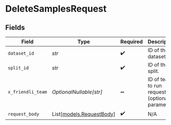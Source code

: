 # DeleteSamplesRequest


## Fields

| Field                                                | Type                                                 | Required                                             | Description                                          |
| ---------------------------------------------------- | ---------------------------------------------------- | ---------------------------------------------------- | ---------------------------------------------------- |
| `dataset_id`                                         | *str*                                                | :heavy_check_mark:                                   | ID of the dataset.                                   |
| `split_id`                                           | *str*                                                | :heavy_check_mark:                                   | ID of the split.                                     |
| `x_friendli_team`                                    | *OptionalNullable[str]*                              | :heavy_minus_sign:                                   | ID of team to run requests as (optional parameter).  |
| `request_body`                                       | List[[models.RequestBody](../models/requestbody.md)] | :heavy_check_mark:                                   | N/A                                                  |